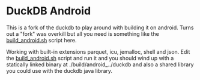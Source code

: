 # DuckDB Android

This is a fork of the duckdb to play around with building it on android.
Turns out a "fork" was overkill but all you need is something like the [build_android.sh](./build_android.sh) script here.

Working with built-in extensions parquet, icu, jemalloc, shell and json.
Edit the [build_android.sh](./build_android.sh) script and run it and you should wind up with a statically linked binary
at ./build/android_../duckdb and also a shared library you could use with the duckdb java library.












